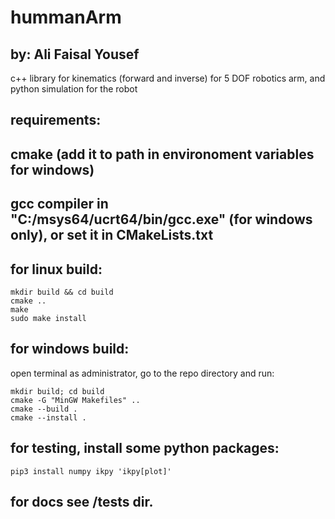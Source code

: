 # hummanArm

## by: Ali Faisal Yousef

c++ library for kinematics (forward and inverse) for 5 DOF robotics arm,
and python simulation for the robot

## requirements:

## cmake (add it to path in environoment variables for windows)

## gcc compiler in "C:/msys64/ucrt64/bin/gcc.exe" (for windows only), or set it in CMakeLists.txt

## for linux build:

```
mkdir build && cd build
cmake ..
make
sudo make install
```

## for windows build:

open terminal as administrator, go to the repo directory and run:

```
mkdir build; cd build
cmake -G "MinGW Makefiles" ..
cmake --build .
cmake --install .
```

## for testing, install some python packages:

```
pip3 install numpy ikpy 'ikpy[plot]'
```

## for docs see /tests dir.
